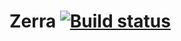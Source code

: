 [build-status]: https://github.com/avereon/zerra/workflows/CI/badge.svg "Build status"

# Zerra [![][build-status]](https://github.com/avereon/zerra/actions)
